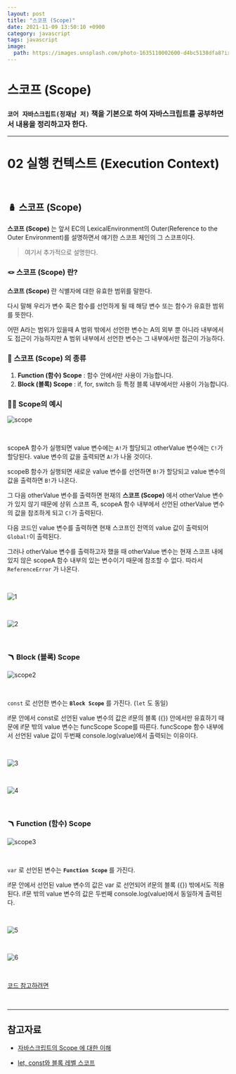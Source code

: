 ```yaml
---
layout: post
title: "스코프 (Scope)"
date: 2021-11-09 13:50:10 +0900
category: javascript
tags: javascript
image:
  path: https://images.unsplash.com/photo-1635110002600-d4bc5138dfa8?ixid=MnwxMjA3fDB8MHxwaG90by1wYWdlfHx8fGVufDB8fHx8&ixlib=rb-1.2.1&auto=format&fit=crop&w=1974&q=80
---
```


# 스코프 (Scope)

### `코어 자바스크립트(정재남 저)` 책을 기본으로 하여 자바스크립트를 공부하면서 내용을 정리하고자 한다.

---

# 02 실행 컨텍스트 (Execution Context)

<br>

## 🪆 스코프 (Scope)

**스코프 (Scope)** 는 앞서 EC의 LexicalEnvironment의 Outer(Reference to the Outer Environment)를 설명하면서 얘기한 스코프 체인의 그 스코프이다.

> 여기서 추가적으로 설명한다.

### 🪢 스코프 (Scope) 란?

**스코프 (Scope)** 란 식별자에 대한 유효한 범위를 말한다.

다시 말해 우리가 변수 혹은 함수를 선언하게 될 때 해당 변수 또는 함수가 유효한 범위를 뜻한다.

어떤 A라는 범위가 있을때 A 범위 밖에서 선언한 변수는 A의 외부 뿐 아니라 내부에서도 접근이 가능하지만 A 범위 내부에서 선언한 변수는 그 내부에서만 접근이 가능하다.

### 🚦 **스코프 (Scope)** 의 종류

1. **Function (함수) Scope** : 함수 안에서만 사용이 가능합니다.
2. **Block (블록) Scope** : if, for, switch 등 특정 블록 내부에서만 사용이 가능합니다.

### 🏂🏼 **Scope의 예시**

![scope](https://user-images.githubusercontent.com/79234473/140864105-7381455c-4242-40a7-8c1d-17687f85bb87.png)

<br>

scopeA 함수가 실행되면 value 변수에는 `A!`가 할당되고 otherValue 변수에는 `C!`가 할당된다. value 변수의 값을 출력되면 `A!`가 나올 것이다.

scopeB 함수가 실행되면 새로운 value 변수를 선언하면 `B!`가 할당되고 value 변수의 값을 출력하면 `B!`가 나온다.

그 다음 otherValue 변수를 출력하면 현재의 **스코프 (Scope)** 에서 otherValue 변수가 있지 않기 때문에 상위 스코프 즉, scopeA 함수 내부에서 선언된 otherValue 변수의 값을 참조하게 되고 `C!`가 출력된다.

다음 코드인 value 변수를 출력하면 현재 스코프인 전역의 value 값이 출력되어 `Global!`이 출력된다.

그러나 otherValue 변수를 출력하고자 했을 때 otherValue 변수는 현재 스코프 내에 있지 않은 scopeA 함수 내부의 있는 변수이기 때문에 참조할 수 없다. 따라서 `ReferenceError` 가 나온다.

<br>

![1](https://user-images.githubusercontent.com/79234473/140868557-39273d04-671a-49ba-89a7-3c12dd183aef.png)

<br>

![2](https://user-images.githubusercontent.com/79234473/140868561-d13bf829-d092-4b56-ad76-466d4f7adfcc.png)

<br>

### 🪃 **Block (블록) Scope**

![scope2](https://user-images.githubusercontent.com/79234473/140864115-2f48848f-5318-463e-b02b-8c6c85a1eb6f.png)

<br>

`const` 로 선언한 변수는 **`Block Scope`** 를 가진다. (`let` 도 동일)

if문 안에서 const로 선언된 value 변수의 값은 if문의 블록 ({}) 안에서만 유효하기 때문에 if문 밖의 value 변수는 funcScope Scope를 따른다. funcScope 함수 내부에서 선언된 value 값이 두번째 console.log(value)에서 출력되는 이유이다.

<br>

![3](https://user-images.githubusercontent.com/79234473/140868565-96d3a376-bd31-43f3-9c51-db8c1ed2db94.png)

<br>

![4](https://user-images.githubusercontent.com/79234473/140868568-05be8a33-42f7-4fb5-b9d2-72c146ac5f25.png)

<br>

### 🪃 **Function (함수) Scope**

![scope3](https://user-images.githubusercontent.com/79234473/140864118-0132b202-fde8-4fec-8814-563fe55b47c8.png)

<br>

`var` 로 선언된 변수는 **`Function Scope`** 를 가진다.

if문 안에서 선언된 value 변수의 값은 var 로 선언되어 if문의 블록 ({}) 밖에서도 적용된다. if문 밖의 value 변수의 값은 두번째 console.log(value)에서 동일하게 출력된다.

<br>

![5](https://user-images.githubusercontent.com/79234473/140868571-a90a1163-b65f-470a-9ae3-0a02112459aa.png)

<br>

![6](https://user-images.githubusercontent.com/79234473/140868573-1e092bb8-1dce-481c-94ed-1e353ab515aa.png)

<br>

[코드 참고하려면](https://github.com/Gryffindor0ne/studyNote/blob/main/JavaScript/ExecutionContext3.md)

<br>

---

## 참고자료

- [자바스크립트의 Scope 에 대한 이해](https://learnjs.vlpt.us/useful/08-scope.html)

- [let, const와 블록 레벨 스코프](https://poiemaweb.com/es6-block-scope)
